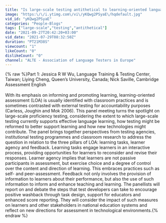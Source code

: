```yaml
---
title: "Is large-scale testing antithetical to learning-oriented language assessment? Part 1"
image: "https:\/\/i.ytimg.com\/vi\/yKQwg2PSyaE\/hqdefault.jpg"
vid_id: "yKQwg2PSyaE"
categories: "People-Blogs"
tags: ["large-scale","testing","antithetical"]
date: "2021-09-27T20:42:20+03:00"
vid_date: "2021-07-29T08:32:50Z"
duration: "PT21M38S"
viewcount: "1"
likeCount: "0"
dislikeCount: "0"
channel: "ALTE - Association of Language Testers in Europe"
---
```

{% raw %}Part 1: Jessica R W Wu, Language Training &amp; Testing Center, Taiwan; Liying Cheng, Queen’s University, Canada;  Nick Saville, Cambridge Assessment English<br /><br />With its emphasis on informing and promoting learning, learning-oriented assessment (LOA) is usually identified with classroom practices and is sometimes contrasted with external testing for accountability purposes (Carless, Joughin and Mok 2006). This panel meeting turns the spotlight on large-scale proficiency testing, considering the extent to which large-scale testing currently supports effective language learning, how testing might be reformed to better support learning and how new technologies might contribute. The panel brings together perspectives from testing agencies, institutional testing programmes and classroom research to address the question in relation to the three pillars of LOA: learning tasks, learner agency and feedback. Learning tasks engage learners in an interactive process, providing opportunities for learners to reconsider and revise their responses. Learner agency implies that learners are not passive participants in assessment, but exercise choice and a degree of control over the content and direction of learning. This embraces practices such as self- and peer-assessment. Feedback not only involves the provision of information to learners about their performance, but also the use of such information to inform and enhance teaching and learning. The panellists will report on and debate the steps that test developers can take to encourage positive washback through task design, support for educators and enhanced score reporting. They will consider the impact of such measures on learners and other stakeholders in national education systems and reflect on new directions for assessment in technological environments.{% endraw %}
